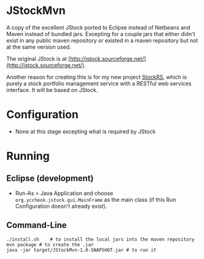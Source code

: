 JStockMvn
=========

A copy of the excellent JStock ported to Eclipse instead of Netbeans and Maven instead of bundled jars.  Excepting for a couple jars that either didn't exist in any public maven repository or existed in a maven repository but not at the same version used.

The original JStock is at [http://jstock.sourceforge.net/](http://jstock.sourceforge.net/).

Another reason for creating this is for my new project [StockRS](https://github.com/oehm-smith/StockRS), which is purely a stock portfolio management service with a RESTful web services interface.  It will be based on JStock.

# Configuration
* None at this stage excepting what is required by JStock

# Running
## Eclipse (development)
* Run-As > Java Application and choose `org.yccheok.jstock.gui.MainFrame` as the main class (if this Run Configuration doesn't already exist).

## Command-Line
	./install.sh 	# to install the local jars into the maven repository
	mvn package	# to create the .jar
	java -jar target/JStockMvn-1.0-SNAPSHOT.jar	# to run it

